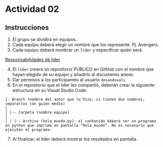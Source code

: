 # Actividad 02

## Instrucciones

1. El grupo se dividirá en equipos. 
2. Cada equipo deberá elegir un nombre que los represente. Pj. Avengers. 
3. Cada equipo deberá nombrar un `líder` y especificar quién será. 

[Responsabilidades de lider](../README.md)

4. El `líder` creará un repositorio PÚBLICO en GitHub con el nombre que hayan elegido de su equipo y añadirlo al documento anexo. 
5. Dar permisos a los participantes al usuario `desandovals`.
7. En el repositorio que el líder les compartió, deberán crear la siguiente estructura en su Visual Studio Code: 

```
|- Branch (nombre del autor que lo hizo, si tienen dos nombres, separarlos con guión medio) 
|
| |-- Carpeta (nombre_equipo)
|
| | |-- Archivo (hola_mundo.py): el contenido deberá ser un programa en python que imprima en pantalla “Hola mundo”. No es necesario que ejecuten el programa. 
```

7. Al finalizar, el líder deberá mostrar los resultados en pantalla. 



